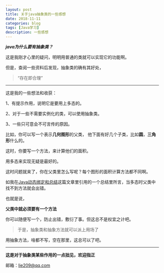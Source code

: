 ```yaml
---
layout: post
title: 关于java抽象类的一些感想
date: 2018-11-11
categories: blog
tags: [Java学习]
description: 一些感想
---
```


_**java为什么要有抽象类？**_

这是我刚才心里的疑问，明明用普通的类就可以实现它的功能啊。

但是，查阅一些资料后发现，抽象类的确有其好处，

>“存在即合理”

---
这是我的一些想法和收获：

1、有提示作用，说明它是要用上多态的。

2、对于一些不需要实例化的类，可以使用抽象类。

3、一些只可意会不可言传的原因。

比如，你可以写一个表示**几何图形**的父类，
他下面有好几个子类，比如**圆**，**三角形**什么的。

这时，你要写一个方法，来计算他们的面积。

用多态来实现无疑是最好的。

这时问题就来了，你在父类里怎么写呢？每个图形的面积计算方法都不同啊。

如我在[Java动态绑定和总结](http://lie209.tech/blog/2018/11/10/java/)这篇文章里引用的一个总结里所言，当多态时父类中找不到方法就会出错。

也就是说，

**父类中就必须要有一个方法**

你可以随便写一个，防止出错，敷衍了事。但这总不是权宜之计吧。

>于是，抽象类和抽象方法就可以派上用场了

用抽象方法，啥都不写，空在那里，这总可以了吧。

---

**这是对于抽象类某些作用的一点拙见，欢迎指正**

邮箱：lie209@qq.com
